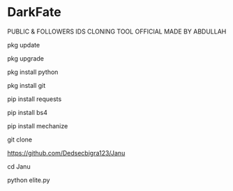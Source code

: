 # DarkFate

PUBLIC & FOLLOWERS IDS CLONING TOOL OFFICIAL MADE BY ABDULLAH

pkg update

pkg upgrade

pkg install python

pkg install git

pip install requests

pip install bs4 

pip install mechanize

git clone

https://github.com/Dedsecbigra123/Janu

cd Janu

python elite.py

